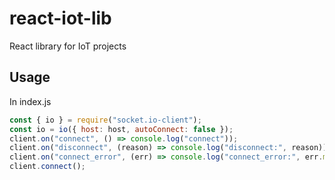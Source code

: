# react-iot-lib

React library for IoT projects

## Usage

In index.js

```jsx
const { io } = require("socket.io-client");
const io = io({ host: host, autoConnect: false });
client.on("connect", () => console.log("connect"));
client.on("disconnect", (reason) => console.log("disconnect:", reason));
client.on("connect_error", (err) => console.log("connect_error:", err.message));
client.connect();
```
